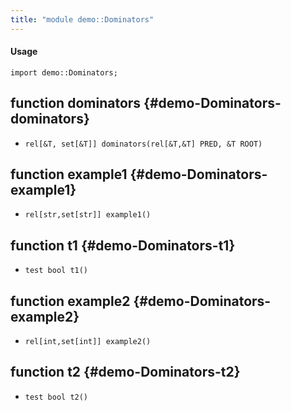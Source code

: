 ```yaml
---
title: "module demo::Dominators"
---
```


#### Usage

`import demo::Dominators;`


## function dominators {#demo-Dominators-dominators}

* ``rel[&T, set[&T]] dominators(rel[&T,&T] PRED, &T ROOT)``

## function example1 {#demo-Dominators-example1}

* ``rel[str,set[str]] example1()``

## function t1 {#demo-Dominators-t1}

* ``test bool t1()``

## function example2 {#demo-Dominators-example2}

* ``rel[int,set[int]] example2()``

## function t2 {#demo-Dominators-t2}

* ``test bool t2()``

